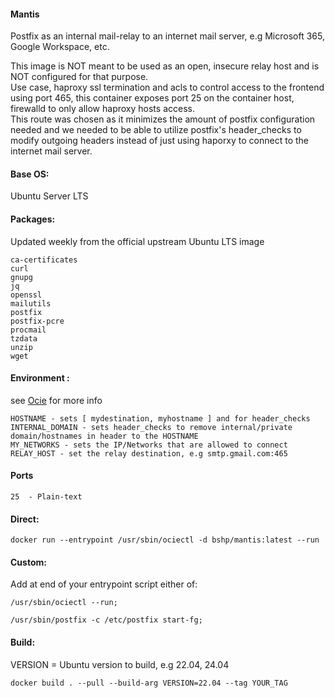 #### Mantis    
Postfix as an internal mail-relay to an internet mail server, e.g Microsoft 365, Google Workspace, etc.
    
This image is NOT meant to be used as an open, insecure relay host and is NOT configured for that purpose.    
Use case, haproxy ssl termination and acls to control access to the frontend using port 465, this container exposes port 25 on the container host, firewalld to only allow haproxy hosts access.    
This route was chosen as it minimizes the amount of postfix configuration needed and we needed to be able to utilize postfix's header_checks to modify outgoing headers instead of just using haporxy to connect to the internet mail server.
    
#### Base OS:  
Ubuntu Server LTS
    
#### Packages:  
Updated weekly from the official upstream Ubuntu LTS image
````
ca-certificates 
curl 
gnupg 
jq 
openssl 
mailutils 
postfix 
postfix-pcre 
procmail 
tzdata 
unzip 
wget
````
#### Environment :  
see [Ocie](https://github.com/bshp/ocie) for more info
````
HOSTNAME - sets [ mydestination, myhostname ] and for header_checks
INTERNAL_DOMAIN - sets header_checks to remove internal/private domain/hostnames in header to the HOSTNAME
MY_NETWORKS - sets the IP/Networks that are allowed to connect
RELAY_HOST - set the relay destination, e.g smtp.gmail.com:465
````
    
#### Ports
````
25  - Plain-text
````
#### Direct:  
````
docker run --entrypoint /usr/sbin/ociectl -d bshp/mantis:latest --run
````
#### Custom:  
Add at end of your entrypoint script either of:  
````
/usr/sbin/ociectl --run;
````
````
/usr/sbin/postfix -c /etc/postfix start-fg;
````
    
#### Build:  
VERSION = Ubuntu version to build, e.g 22.04, 24.04
````
docker build . --pull --build-arg VERSION=22.04 --tag YOUR_TAG
````
